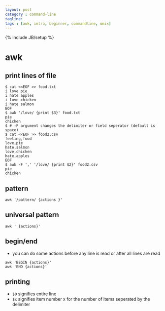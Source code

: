 ```yaml
---
layout: post
category : command-line
tagline:
tags : [awk, intro, beginner, commandline, unix]
---
```

{% include JB/setup %}

# awk

## print lines of file
```
$ cat <<EOF >> food.txt
i love pie
i hate apples
i love chicken
i hate salmon
EOF
$ awk '/love/ {print $3}' food.txt
pie
chicken
$ # -F argument changes the delimiter or field seperator (default is space)
$ cat <<EOF >> food2.csv
feeling,food
love,pie
hate,salmon
love,chicken
hate,apples
EOF
$ awk -F ',' '/love/ {print $2}' food2.csv
pie
chicken
```

## pattern
`awk '/pattern/ {actions }'`

## universal pattern
`awk ' {actions}'`

## begin/end
+ you can do some actions before any line is read or after all lines are read
```
awk 'BEGIN {actions}'
awk 'END {actions}'
```

## printing
+ `$0` signifies entire line
+ `$x` signifies item number x for the number of items seperated by the delimiter
